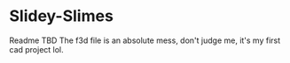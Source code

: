 # Slidey-Slimes
Readme TBD
The f3d file is an absolute mess, don't judge me, it's my first cad project lol.